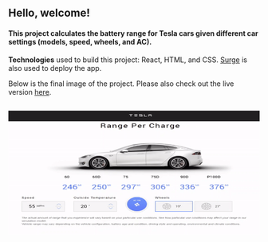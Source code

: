<h2>Hello, welcome!</h2>
<h4>This project calculates the battery range for Tesla cars given different car settings (models, speed, wheels, and AC).</h4>

<b>Technologies</b> used to build this project: React, HTML, and CSS. [Surge](surge.sh) is also used to deploy the app.  

Below is the final image of the project. Please also check out the live version [here](http://tram-tesla-car-battery-calculator.surge.sh/).

<p align="center">
  <img style="width:800px;height:250px;margin-top:15px" src="src/assets/final-gif.gif"/>
 </p>
